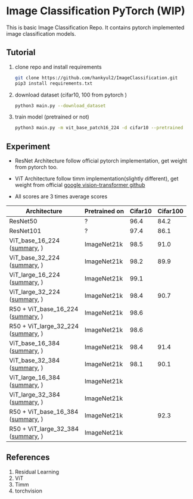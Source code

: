 # Image Classification PyTorch (WIP)
This is basic Image Classification Repo. It contains pytorch implemented image classification models.



## Tutorial

1. clone repo and install requirements

   ```bash
   git clone https://github.com/hankyul2/ImageClassification.git
   pip3 install requirements.txt
   ```

   

2. download dataset (cifar10, 100 from pytorch )

   ```bash
   python3 main.py --download_dataset
   ```

   

3. train model (pretrained or not)

   ```bash
   python3 main.py -m vit_base_patch16_224 -d cifar10 --pretrained
   ```

   



## Experiment

- ResNet Architecture follow official pytorch implementation, get weight from pytorch too.

- ViT Architecture follow timm implementation(slightly different), get weight from official [google vision-transformer github](https://github.com/google-research/vision_transformer) 
- All scores are 3 times average scores

| Architecture                                                 | Pretrained on | Cifar10 | Cifar100 |
| ------------------------------------------------------------ | ------------- | ------- | -------- |
| ResNet50                                                     | ?             | 96.4    | 84.2     |
| ResNet101                                                    | ?             | 97.4    | 86.1     |
| ViT_base_16_224<br />([summary](docs/vit_base_patch16_224.md), ) | ImageNet21k   | 98.5    | 91.0     |
| ViT_base_32_224<br />([summary](docs/vit_base_patch32_224.md), ) | ImageNet21k   | 98.2    | 89.9     |
| ViT_large_16_224<br />([summary](docs/vit_large_patch16_224.md), ) | ImageNet21k   | 99.1    |          |
| ViT_large_32_224<br />([summary](docs/vit_large_patch32_224.md), ) | ImageNet21k   | 98.4    | 90.7     |
| R50 + ViT_base_16_224<br />([summary](docs/vit_base_patch16_224.md), ) | ImageNet21k   | 98.6    |          |
| R50 + ViT_large_32_224<br />([summary](docs/vit_base_patch16_224.md), ) | ImageNet21k   | 98.6    |          |
| ViT_base_16_384<br />([summary](docs/vit_base_patch16_384.md), ) | ImageNet21k   | 98.4    | 91.4     |
| ViT_base_32_384<br />([summary](docs/vit_base_patch32_224.md), ) | ImageNet21k   | 98.1    | 90.1     |
| ViT_large_16_384<br />([summary](docs/vit_large_patch16_224.md), ) | ImageNet21k   |         |          |
| ViT_large_32_384<br />([summary](docs/vit_large_patch32_224.md), ) | ImageNet21k   |         |          |
| R50 + ViT_base_16_384<br />([summary](docs/vit_base_patch16_224.md), ) | ImageNet21k   |         | 92.3     |
| R50 + ViT_large_32_384<br />([summary](docs/vit_base_patch16_224.md), ) | ImageNet21k   |         |          |



## References

1. Residual Learning
2. ViT
3. Timm
4. torchvision